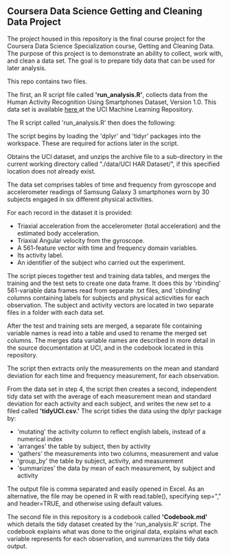 <h2>Coursera Data Science Getting and Cleaning Data Project</h2>

The project housed in this repository is the final course project for the Coursera Data Science Specialization course, Getting and Cleaning Data. The purpose of this project is to demonstrate an ability to collect, work with, and clean a data set. The goal is to prepare tidy data that can be used for later analysis.

This repo contains two files.

The first, an R script file called <b>'run_analysis.R'</b>, collects data from the Human Activity Recognition Using Smartphones Dataset, Version 1.0. This data set is available <a href="http://archive.ics.uci.edu/ml/datasets/Human+Activity+Recognition+Using+Smartphones">here </a> at the UCI Machine Learning Repository. 

The R script called 'run_analysis.R' then does the following:

The script begins by loading the 'dplyr' and 'tidyr' packages into the workspace. These are required for actions later in the script.

Obtains the UCI dataset, and unzips the archive file to a sub-directory in the current working directory called "./data/UCI HAR Dataset/", if this specified location does not already exist.

The data set comprises tables of time and frequency from gyroscope and accelerometer readings of Samsung Galaxy 3 smartphones worn by 30 subjects engaged in six different physical activities. 

For each record in the dataset it is provided: 
- Triaxial acceleration from the accelerometer (total acceleration) and the estimated body acceleration. 
- Triaxial Angular velocity from the gyroscope. 
- A 561-feature vector with time and frequency domain variables. 
- Its activity label. 
- An identifier of the subject who carried out the experiment.

The script pieces together test and training data tables, and merges the training and the test sets to create one data frame. It does this by 'rbinding' 561-variable data frames read from separate .txt files, and 'cbinding' columns containing labels for subjects and physical acticvities for each observation. The subject and activity vectors are located in two separate files in a folder with each data set. 

After the test and training sets are merged, a separate file containing variable names is read into a table and used to rename the merged set columns. The merges data variable names are described in more detail in the source documentation at UCI, and in the codebook located in this repository.

The script then extracts only the measurements on the mean and standard deviation for each time and frequency measurement, for each observation.

From the data set in step 4, the script then creates a second, independent tidy data set with the average of each measurement mean and standard deviation for each activity and each subject, and writes the new set to a filed called <b>'tidyUCI.csv.'</b> The script tidies the data using the dplyr package by:
- 'mutating' the activity column to reflect english labels, instead of a numerical index
- 'arranges' the table by subject, then by activity
- 'gathers' the measurements into two columns, measurement and value
- 'group_by' the table by subject, activity, and measurement
- 'summarizes' the data by mean of each measurement, by subject and activity

The output file is comma separated and easily opened in Excel. As an alternative, the file may be opened in R with read.table(), specifying sep="," and header=TRUE, and otherwise using default values.

The second file in this repository is a codebook called <b>'Codebook.md'</b> which details the tidy dataset created by the 'run_analysis.R' script. The codebook explains what was done to the original data, explains what each variable represents for each observation, and summarizes the tidy data output.
